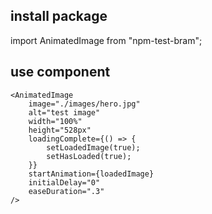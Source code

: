 ## install package

import AnimatedImage from "npm-test-bram";

## use component

```
<AnimatedImage
    image="./images/hero.jpg"
    alt="test image"
    width="100%"
    height="528px"
    loadingComplete={() => {
        setLoadedImage(true);
        setHasLoaded(true);
    }}
    startAnimation={loadedImage}
    initialDelay="0"
    easeDuration=".3"
/>
```
